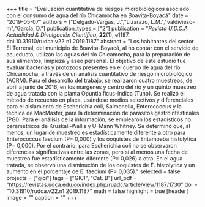 +++
title = "Evaluación cuantitativa de riesgos microbiológicos asociado con el consumo de agua del río Chicamocha en Boavita-Boyacá"
date = "2019-05-07"
authors = ["Delgado-Vargas, J.","Lizarazo, L.M.","valdivieso-m","García, D."]
publication_types = ["2"]
publication = "*Revista U.D.C.A Actualidad & Divulgación Científica*, **22**(1), e1187. doi:10.31910/rudca.v22.n1.2019.1187"
abstract = "Los habitantes del sector El Terrenal, del municipio de Boavita-Boyacá, al no contar con el servicio de acueducto, utilizan las aguas del río Chicamocha, para la preparación de sus alimentos, limpieza y aseo personal. El objetivo de este estudio fue evaluar bacterias y protozoos presentes en el cuerpo de agua del río Chicamocha, a través de un análisis cuantitativo de riesgo microbiológico (ACRM). Para el desarrollo del trabajo, se realizaron cuatro muestreos, de abril a junio de 2016, en los márgenes y centro del río y un quinto muestreo de agua tratada con la planta Opuntia ficus-indica (Tuno). Se realizó el método de recuento en placa, usándose medios selectivos y diferenciales para el aislamiento de Escherichia coli, Salmonella, Enterococcus y la técnica de MacMaster, para la determinación de parásitos gastrointestinales (PGI). Para el análisis de la información, se emplearon los estadísticos no paramétricos de Kruskall-Wallis y U-Mann Whitney. Se determinó que, al menos, un lugar de muestreo es estadísticamente diferente a otro para Enterococcus faecium (P= 0,000) y los ooquistes de Entamoeba histolytica (P= 0,000). Por el contrario, para Escherichia coli no se observaron diferencias significativas entre las zonas, pero sí al menos una fecha de muestreo fue estadísticamente diferente (P= 0,026) a otra. En el agua tratada, se observó una disminución de los ooquistes de E. histolytica y un aumento en el porcentaje de E. faecium (P= 0,035)."
selected = false
projects = ["gici"]
tags = ["GICI", "Cat. B"]
url_pdf = "https://revistas.udca.edu.co/index.php/ruadc/article/view/1187/1730"
doi = "10.31910/rudca.v22.n1.2019.1187"
math = false
highlight = true
[header]
image = ""
caption = ""
+++
